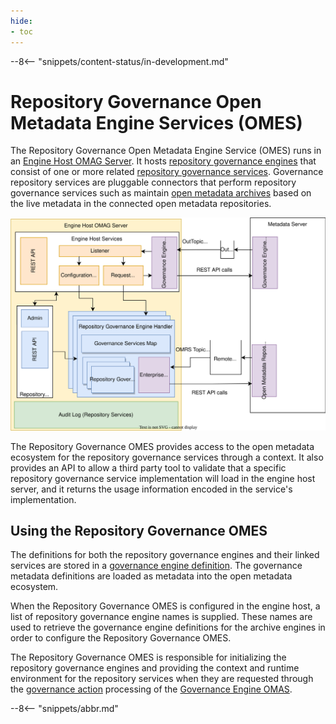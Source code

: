 ```yaml
---
hide:
- toc
---
```


<!-- SPDX-License-Identifier: CC-BY-4.0 -->
<!-- Copyright Contributors to the Egeria project. -->

--8<-- "snippets/content-status/in-development.md"

# Repository Governance Open Metadata Engine Services (OMES)

The Repository Governance Open Metadata Engine Service (OMES) runs in an [Engine Host OMAG Server](/concepts/engine-host). It hosts [repository governance engines](/concepts/repository-governance-engine) that consist of one or more related [repository governance services](/guides/developer/repository-governance-services/overview).  Governance repository services are pluggable connectors that perform repository governance services such as maintain [open metadata archives](/concepts/open-metadata-archive) based on the live metadata in the connected open metadata repositories.

![Repository Governance OMES](/services/omes/engine-services-repository-governance-server-side.svg)

The Repository Governance OMES provides access to the open metadata ecosystem for the repository governance services through a context. It also provides an API to allow a third party tool to validate that a specific repository governance service implementation will load in the engine host server, and it returns the usage information encoded in the service's implementation.

## Using the Repository Governance OMES

The definitions for both the repository governance engines and their linked services are stored in a [governance engine definition](/concepts/governance-engine-definition).  The governance metadata definitions are loaded as metadata into the open metadata ecosystem.

When the Repository Governance OMES is configured in the engine host, a list of repository governance engine names is supplied.  These names are used to retrieve the governance engine definitions for the archive engines in order to configure the Repository Governance OMES.

The Repository Governance OMES is responsible for initializing the repository governance engines and providing the context and runtime environment for the repository services when they are requested through the [governance action](/concepts/governance-action) processing of the [Governance Engine OMAS](/services/omas/governance-engine/overview).

--8<-- "snippets/abbr.md"
